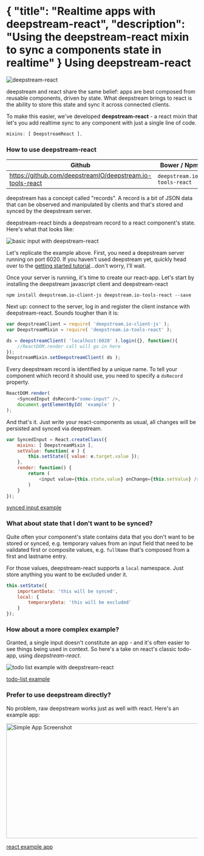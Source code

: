 {
	"title": "Realtime apps with deepstream-react",
	"description": "Using the deepstream-react mixin to sync a components state in realtime"
}
Using deepstream-react
=================================================

![deepstream-react](../assets/images/react/deepstream-react.png)

deepstream and react share the same belief: apps are best composed from reusable components, driven by state. What deepstream brings to react is the ability to store this state and sync it across connected clients.

To make this easier, we've developed **deepstream-react** - a react mixin that let's you add realtime sync to any component with just a single line of code.

```javascript
mixins: [ DeepstreamReact ],
```

### How to use deepstream-react
<div class="table-wrapper">
<table class="mini space">
    <thead>
        <tr>
            <th><i class="fa fa-github"></i>Github</th>
            <th><i class="fa fa-cube"></i>Bower / Npm</th>
        </tr>
    </thead>
    <tbody>
        <tr>
            <td>
                <a href="https://github.com/deepstreamIO/deepstream.io-tools-react">
                    https://github.com/deepstreamIO/deepstream.io-tools-react
                </a>
            </td>
            <td><code>deepstream.io-tools-react</code></td>
        </tr>
    </tbody>
</table>
</div>

deepstream has a concept called "records". A record is a bit of JSON data that can be observed and manipulated by clients and that's stored and synced by the deepstream server.

deepstream-react binds a deepstream record to a react component's state. Here's what that looks like:

<img width="" src="../assets/images/react/basic-react-input.gif" alt="basic input with deepstream-react" />

Let's replicate the example above. First, you need a deepstream server running on port 6020. If you haven't used deepstream yet, quickly head over to the [getting started tutorial](getting-started.html)...don't worry, I'll wait.

Once your server is running, it's time to create our react-app. Let's start by installing the deepstream javascript client and deepstream-react

```
npm install deepstream.io-client-js deepstream.io-tools-react --save
```

Next up: connect to the server, log in and register the client instance with deepstream-react. Sounds tougher than it is:

```javascript
var deepstreamClient = require( 'deepstream.io-client-js' );
var DeepstreamMixin = require( 'deepstream.io-tools-react' );

ds = deepstreamClient( 'localhost:6020' ).login({}, function(){
    //ReactDOM.render call will go in here
});
DeepstreamMixin.setDeepstreamClient( ds );
```

Every deepstream record is identified by a unique name. To tell your component which record it should use, you need to specify a `dsRecord` property.

```javascript
ReactDOM.render(
    <SyncedInput dsRecord="some-input" />,
    document.getElementById( 'example' )
);
```

And that's it. Just write your react-components as usual, all changes will be persisted and synced via deepstream.

```javascript
var SyncedInput = React.createClass({
    mixins: [ DeepstreamMixin ],
    setValue: function( e ) {
        this.setState({ value: e.target.value });
    },
    render: function() {
        return (
            <input value={this.state.value} onChange={this.setValue} />
        )
    }
});
```
<a class="mega" href="https://github.com/deepstreamIO/ds-tutorial-react/tree/master/synced-input"><i class="fa fa-github"></i>synced input example</a>


### What about state that I don't want to be synced?
Quite often your component's state contains data that you don't want to be stored or synced, e.g. temporary values from an input field that need to be validated first or composite values, e.g. `fullName` that's composed from a first and lastname entry.

For those values, deepstream-react supports a `local` namespace. Just store anything you want to be excluded under it.

```javascript
this.setState({
    importantData: 'this will be synced',
    local: {
        temporaryData: 'this will be excluded'
    }
});
```

### How about a more complex example?
Granted, a single input doesn't constitute an app - and it's often easier to see things being used in context. So here's a take on react's classic todo-app, using *deepstream-react*.

<img width="" src="../assets/images/react/complex-react-example.gif" alt="todo list example with deepstream-react" />

<a class="mega" href="https://github.com/deepstreamIO/ds-tutorial-react/tree/master/todo-list"><i class="fa fa-github"></i>todo-list example</a>

### Prefer to use deepstream directly?
No problem, raw deepstream works just as well with react. Here's an example app:
<div class="img-container">
	<img class="tutorial" width="602" height="302" src="../assets/images/simple-app.png" alt="Simple App Screenshot" />
</div>

<a class="mega" href="//github.com/deepstreamIO/ds-demo-simple-app-react"><i class="fa fa-github"></i>react example app</a>

